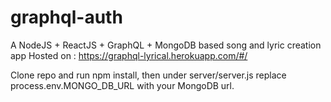 # graphql-auth
A NodeJS + ReactJS + GraphQL + MongoDB based song and lyric creation app
 Hosted on : https://graphql-lyrical.herokuapp.com/#/
 
 Clone repo and run npm install, then under server/server.js replace process.env.MONGO_DB_URL with your MongoDB url.
